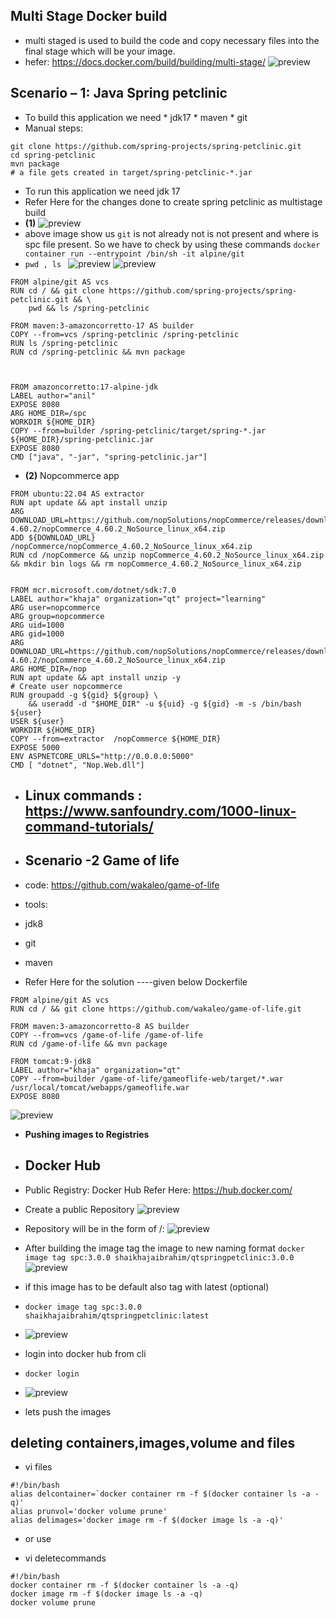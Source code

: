 ## Multi Stage Docker build
* multi staged is used to build the code and copy necessary files into the final stage which will be your image.
* hefer: https://docs.docker.com/build/building/multi-stage/
![preview](images/200.png)

## Scenario – 1: Java Spring petclinic

* To build this application we need
       * jdk17
       * maven
       * git 
* Manual steps:

```
git clone https://github.com/spring-projects/spring-petclinic.git
cd spring-petclinic 
mvn package
# a file gets created in target/spring-petclinic-*.jar
```
* To run this application we need jdk 17
* Refer Here for the changes done to create spring petclinic as multistage build
* __(1)__
![preview](images/201.png)
* above image show us `git` is not already not is not present and where is spc file present. So we have to check by using these commands `docker container run --entrypoint /bin/sh -it alpine/git`
* `pwd , ls `
![preview](images/202.png)
![preview](images/203.png)

```
FROM alpine/git AS vcs
RUN cd / && git clone https://github.com/spring-projects/spring-petclinic.git && \
    pwd && ls /spring-petclinic

FROM maven:3-amazoncorretto-17 AS builder
COPY --from=vcs /spring-petclinic /spring-petclinic
RUN ls /spring-petclinic 
RUN cd /spring-petclinic && mvn package



FROM amazoncorretto:17-alpine-jdk
LABEL author="anil"
EXPOSE 8080
ARG HOME_DIR=/spc
WORKDIR ${HOME_DIR}
COPY --from=builder /spring-petclinic/target/spring-*.jar ${HOME_DIR}/spring-petclinic.jar
EXPOSE 8080
CMD ["java", "-jar", "spring-petclinic.jar"]
```
* __(2)__ Nopcommerce app
  
```
FROM ubuntu:22.04 AS extractor
RUN apt update && apt install unzip
ARG DOWNLOAD_URL=https://github.com/nopSolutions/nopCommerce/releases/download/release-4.60.2/nopCommerce_4.60.2_NoSource_linux_x64.zip
ADD ${DOWNLOAD_URL} /nopCommerce/nopCommerce_4.60.2_NoSource_linux_x64.zip
RUN cd /nopCommerce && unzip nopCommerce_4.60.2_NoSource_linux_x64.zip && mkdir bin logs && rm nopCommerce_4.60.2_NoSource_linux_x64.zip


FROM mcr.microsoft.com/dotnet/sdk:7.0
LABEL author="khaja" organization="qt" project="learning"
ARG user=nopcommerce
ARG group=nopcommerce
ARG uid=1000
ARG gid=1000
ARG DOWNLOAD_URL=https://github.com/nopSolutions/nopCommerce/releases/download/release-4.60.2/nopCommerce_4.60.2_NoSource_linux_x64.zip
ARG HOME_DIR=/nop
RUN apt update && apt install unzip -y
# Create user nopcommerce
RUN groupadd -g ${gid} ${group} \
    && useradd -d "$HOME_DIR" -u ${uid} -g ${gid} -m -s /bin/bash ${user}
USER ${user}
WORKDIR ${HOME_DIR}
COPY --from=extractor  /nopCommerce ${HOME_DIR}
EXPOSE 5000
ENV ASPNETCORE_URLS="http://0.0.0.0:5000"
CMD [ "dotnet", "Nop.Web.dll"]
```
* ## Linux commands : https://www.sanfoundry.com/1000-linux-command-tutorials/

* ## Scenario -2 Game of life
* code: https://github.com/wakaleo/game-of-life
* tools:
* jdk8
* git 
* maven 

* Refer Here for the solution ----given below Dockerfile
```
FROM alpine/git AS vcs
RUN cd / && git clone https://github.com/wakaleo/game-of-life.git

FROM maven:3-amazoncorretto-8 AS builder
COPY --from=vcs /game-of-life /game-of-life
RUN cd /game-of-life && mvn package

FROM tomcat:9-jdk8
LABEL author="khaja" organization="qt"
COPY --from=builder /game-of-life/gameoflife-web/target/*.war /usr/local/tomcat/webapps/gameoflife.war
EXPOSE 8080
```
![preview](images/204.png)

* __Pushing images to Registries__

* ## Docker Hub
* Public Registry: Docker Hub Refer Here: https://hub.docker.com/
* Create a public Repository
![preview](images)
* Repository will be in the form of <username>/<repo-name>:<tag>
![preview](images)
* After building the image tag the image to new naming format
`docker image tag spc:3.0.0 shaikhajaibrahim/qtspringpetclinic:3.0.0`
![preview](images)
* if this image has to be default also tag with latest (optional)
* `docker image tag spc:3.0.0 shaikhajaibrahim/qtspringpetclinic:latest`
* ![preview](images)
* login into docker hub from cli
* `docker login`
* ![preview](images)
* lets push the images

 ## deleting containers,images,volume and files

* vi files 
```
#!/bin/bash
alias delcontainer=`docker container rm -f $(docker container ls -a -q)'
alias prunvol='docker volume prune'
alias delimages='docker image rm -f $(docker image ls -a -q)'

```
* or use 
  
* vi deletecommands
```
#!/bin/bash
docker container rm -f $(docker container ls -a -q)
docker image rm -f $(docker image ls -a -q)
docker volume prune
```